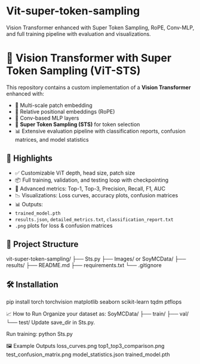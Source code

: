 # Vit-super-token-sampling
Vision Transformer enhanced with Super Token Sampling, RoPE, Conv-MLP, and full training pipeline with evaluation and visualizations.

# 🔬 Vision Transformer with Super Token Sampling (ViT-STS)

This repository contains a custom implementation of a **Vision Transformer** enhanced with:

- 🧩 Multi-scale patch embedding
- 📐 Relative positional embeddings (RoPE)
- 🧠 Conv-based MLP layers
- 🌟 **Super Token Sampling (STS)** for token selection
- 📊 Extensive evaluation pipeline with classification reports, confusion matrices, and model statistics

## 🚀 Highlights

- ✅ Customizable ViT depth, head size, patch size
- 📦 Full training, validation, and testing loop with checkpointing
- 🧠 Advanced metrics: Top-1, Top-3, Precision, Recall, F1, AUC
- 📉 Visualizations: Loss curves, accuracy plots, confusion matrices
- 📊 Outputs:
- `trained_model.pth`
- `results.json`, `detailed_metrics.txt`, `classification_report.txt`
- `.png` plots for loss & confusion matrices

## 📁 Project Structure
vit-super-token-sampling/
├── Sts.py
├── Images/ or SoyMCData/
├── results/
├── README.md
├── requirements.txt
└── .gitignore

## 🛠️ Installation
pip install torch torchvision matplotlib seaborn scikit-learn tqdm ptflops

📈 How to Run
Organize your dataset as:
SoyMCData/
├── train/
├── val/
└── test/
Update save_dir in Sts.py.

Run training:
python Sts.py

🖼️ Example Outputs
loss_curves.png
top1_top3_comparison.png
test_confusion_matrix.png
model_statistics.json
trained_model.pth

